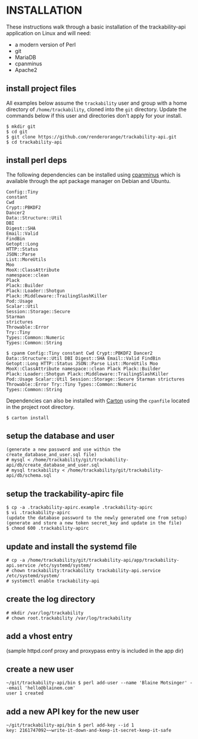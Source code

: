 # INSTALLATION

These instructions walk through a basic installation of the trackability-api application on Linux and will need:

- a modern version of Perl
- git
- MariaDB
- cpanminus
- Apache2

## install project files

All examples below assume the `trackability` user and group with a home directory of `/home/trackability`, cloned into the `git` directory.  Update the commands below if this user and directories don't apply for your install.

```
$ mkdir git
$ cd git
$ git clone https://github.com/renderorange/trackability-api.git
$ cd trackability-api
```

## install perl deps

The following dependencies can be installed using [cpanminus](https://metacpan.org/pod/App::cpanminus) which is available through the apt package manager on Debian and Ubuntu.

```
Config::Tiny
constant
Cwd
Crypt::PBKDF2
Dancer2
Data::Structure::Util
DBI
Digest::SHA
Email::Valid
FindBin
Getopt::Long
HTTP::Status
JSON::Parse
List::MoreUtils
Moo
MooX::ClassAttribute
namespace::clean
Plack
Plack::Builder
Plack::Loader::Shotgun
Plack::Middleware::TrailingSlashKiller
Pod::Usage
Scalar::Util
Session::Storage::Secure
Starman
strictures
Throwable::Error
Try::Tiny
Types::Common::Numeric
Types::Common::String
```

```
$ cpanm Config::Tiny constant Cwd Crypt::PBKDF2 Dancer2 Data::Structure::Util DBI Digest::SHA Email::Valid FindBin Getopt::Long HTTP::Status JSON::Parse List::MoreUtils Moo MooX::ClassAttribute namespace::clean Plack Plack::Builder Plack::Loader::Shotgun Plack::Middleware::TrailingSlashKiller Pod::Usage Scalar::Util Session::Storage::Secure Starman strictures Throwable::Error Try::Tiny Types::Common::Numeric Types::Common::String
```

Dependencies can also be installed with [Carton](https://metacpan.org/pod/Carton) using the `cpanfile` located in the project root directory.

```
$ carton install
```

## setup the database and user

```
(generate a new password and use within the create_database_and_user.sql file)
# mysql < /home/trackability/git/trackability-api/db/create_database_and_user.sql
# mysql trackability < /home/trackability/git/trackability-api/db/schema.sql
```

## setup the trackability-apirc file

```
$ cp -a .trackability-apirc.example .trackability-apirc
$ vi .trackability-apirc
(update the database password to the newly generated one from setup)
(generate and store a new token secret_key and update in the file)
$ chmod 600 .trackability-apirc
```

## update and install the systemd file

```
# cp -a /home/trackability/git/trackability-api/app/trackability-api.service /etc/systemd/system/
# chown trackability:trackability trackability-api.service /etc/systemd/system/
# systemctl enable trackability-api
```

## create the log directory

```
# mkdir /var/log/trackability
# chown root.trackability /var/log/trackability
```

## add a vhost entry

(sample httpd.conf proxy and proxypass entry is included in the app dir)

## create a new user

```
~/git/trackability-api/bin $ perl add-user --name 'Blaine Motsinger' --email 'hello@blainem.com'
user 1 created
```

## add a new API key for the new user

```
~/git/trackability-api/bin $ perl add-key --id 1
key: 2161747092~~write-it-down-and-keep-it-secret-keep-it-safe
```

